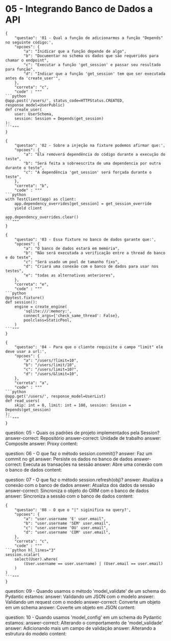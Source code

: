 # 05 - Integrando Banco de Dados a API

```quiz
{
    "questao": '01 - Qual a função de adicionarmos a função "Depends" no seguinte código:',
	"opcoes": {
		"a": "Inidicar que a função depende de algo",
		"b": "Documentar no schema os dados que são requeridos para chamar o endpoint",
		"c": "Executar a função 'get_session' e passar seu resultado para função",
		"d": "Indicar que a função 'get_session' tem que ser executada antes da 'create_user'",
	},
	"correta": "c",
	"code" : """
```python
@app.post('/users/', status_code=HTTPStatus.CREATED, response_model=UserPublic)
def create_user(
    user: UserSchema,
	session: Session = Depends(get_session)
):
```"""
}
```

```quiz
{
    "questao": '02 - Sobre a injeção na fixture podemos afirmar que:',
	"opcoes": {
		"a": "Ela removerá dependência do código durante a execução do teste",
		"b": "Será feita a sobreescrita de uma dependencia por outra durante o teste",
		"c": "A dependência 'get_session' será forçada durante o teste",
	},
	"correta": "b",
	"code" : """
```python
with TestClient(app) as client:
    app.dependency_overrides[get_session] = get_session_override
	yield client

app.dependency_overrides.clear()
```"""
}
```

```quiz
{
    "questao": '03 - Essa fixture no banco de dados garante que:',
	"opcoes": {
		"a": "O banco de dados estará em memória",
		"b": "Não será executada a verificação entre a thread do banco e do teste",
		"c": "Será usado um pool de tamanho fixo",
		"d": "Criará uma conexão com o banco de dados para usar nos testes",
		"e": "todas as alternativas anteriores",
	},
	"correta": "e",
	"code" : """
```python
@pytest.fixture()
def session():
    engine = create_engine(
        'sqlite:///:memory:',
        connect_args={'check_same_thread': False},
        poolclass=StaticPool,
    )
```"""
}
```

```quiz
{
    "questao": '04 - Para que o cliente requisite o campo "limit" ele deve usar a url:',
	"opcoes": {
		"a": "/users/?limit=10",
		"b": "/users/limit/10",
		"c": "/users/limit=10?",
		"d": "/users/&limit=10",
	},
	"correta": "a",
	"code" : """
```python
@app.get('/users/', response_model=UserList)
def read_users(
    skip: int = 0, limit: int = 100, session: Session = Depends(get_session)
):
```"""
}
```

<?quiz?>
question: 05 - Quais os padrões de projeto implementados pela Session?
answer-correct: Repositório
answer-correct: Unidade de trabalho
answer: Composite
answer: Proxy
content:
<?/quiz?>

<?quiz?>
question: 06 - O que faz o método session.commit()?
answer: Faz um commit no git
answer: Persiste os dados no banco de dados
answer-correct: Executa as transações na sessão
answer: Abre uma conexão com o banco de dados
content:
<?/quiz?>

<?quiz?>
question: 07 - O que faz o método session.refresh(obj)?
answer: Atualiza a conexão com o banco de dados
answer: Atualiza dos dados da sessão
answer-correct: Sincroniza o objeto do ORM com o banco de dados
answer: Sincroniza a sessão com o banco de dados
content:
<?/quiz?>

```quiz
{
    "questao": '08 - O que o "|" siginifica na query?',
	"opcoes": {
		"a": "user.username 'E' user.email",
		"b": "user.username 'SEM' user.email",
		"c": "user.username 'OU' user.email",
		"d": "user.username 'COM' user.email",
	},
	"correta": "c",
	"code" : """
```python hl_lines="3"
session.scalar(
    select(User).where(
        (User.username == user.username) | (User.email == user.email)
    )
)
```"""
}
```

<?quiz?>
question: 09 - Quando usamos o método 'model_validate' de um schema do Pydantic estamos:
answer: Validando um JSON com o modelo
answer: Validando um request com o modelo
answer-correct: Converte um objeto em um schema
answer: Coverte um objeto em JSON
content:
<?/quiz?>

<?quiz?>
question: 10 - Quando usamos 'model_config' em um schema do Pydantic estamos:
answer-correct: Alterando o comportamento de 'model_validade'
answer: Adicionando mais um campo de validação
answer: Alterando a estrutura do modelo
content:
<?/quiz?>
